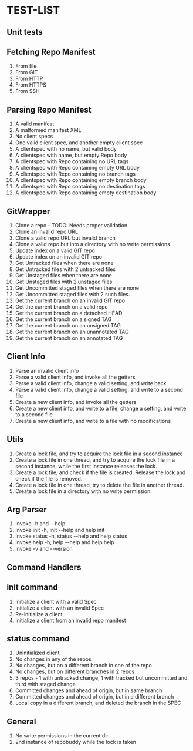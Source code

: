 TEST-LIST
=========

Unit tests
----------

Fetching Repo Manifest
----------------------
1.  From file
2.  From GIT
3.  From HTTP
4.  From HTTPS
5.  From SSH

Parsing Repo Manifest
---------------------
1.  A valid manifest
2.  A malformed manifest XML
3.  No client specs
4.  One valid client spec, and another empty client spec
5.  A clientspec with no name, but valid body
6.  A clientspec with name, but empty Repo body
7.  A clientspec with Repo containing no URL tags
8.  A clientspec with Repo containing empty URL body
9.  A clientspec with Repo containing no branch tags
10. A clientspec with Repo containing empty branch body
11. A clientspec with Repo containing no destination tags
12. A clientspec with Repo containing empty destination body

GitWrapper
----------
1.  Clone a repo - TODO: Needs proper validation
2.  Clone an invalid repo URL
3.  Clone a valid repo URL but invalid branch
4.  Clone a valid repo but into a directory with no write permissions
5.  Update index on a valid GIT repo
6.  Update index on an invalid GIT repo
7.  Get Untracked files when there are none
8.  Get Untracked files with 2 untracked files
9.  Get Unstaged files when there are none
10. Get Unstaged files with 2 unstaged files
11. Get Uncommitted staged files when there are none
12. Get Uncommitted staged files with 2 such files.
13. Get the current branch on an invalid GIT repo
14. Get the current branch on a valid repo
15. Get the current branch on a detached HEAD
16. Get the current branch on a signed TAG
17. Get the current branch on an unsigned TAG
18. Get the current branch on an unannotated TAG
19. Get the current branch on an annotated TAG

Client Info
-----------
1.  Parse an invalid client info
2.  Parse a valid client info, and invoke all the getters
3.  Parse a valid client info, change a valid setting, and write back
4.  Parse a valid client info, change a valid setting, and write to a
    second file
5.  Create a new client info, and invoke all the getters
6.  Create a new client info, and write to a file, change a setting, and
    write to a second file
7.  Create a new client info, and write to a file with no modifications 

Utils
-----
1.  Create a lock file, and try to acquire the lock file in a second instance
2.  Create a lock file in one thread, and try to acquire the lock file in a
    second instance, while the first instance releases the lock.
3.  Create a lock file, and check if the file is created. Release the lock and
    check if the file is removed.
4.  Create a lock file in one thread, try to delete the file in another thread.
5.  Create a lock file in a directory with no write permission.

Arg Parser
----------
1.  Invoke -h and --help
2.  Invoke init -h, init --help and help init
3.  Invoke status -h, status --help and help status
4.  Invoke help -h, help --help and help help
5.  Invoke -v and --version

Command Handlers
----------------

init command
------------
1.  Initialize a client with a valid Spec
2.  Initialize a client with an invalid Spec
3.  Re-initialize a client
4.  Initialize a client from an invalid repo manifest

status command
--------------
1.  Uninitialized client
2.  No changes in any of the repos
3.  No changes, but on a different branch in one of the repo
4.  No changes, but on different branches in 2 repos
5.  3 repos - 1 with untracked change, 1 with tracked but uncommitted and
    third with staged change
6.  Committed changes and ahead of origin, but in same branch
7.  Committed changes and ahead of origin, but in a different branch
8.  Local copy in a different branch, and deleted the branch in the SPEC

General
-------
1.  No write permissions in the current dir
2.  2nd instance of repobuddy while the lock is taken
